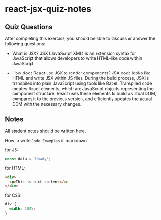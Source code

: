 # react-jsx-quiz-notes

## Quiz Questions

After completing this exercise, you should be able to discuss or answer the following questions:

- What is JSX?
  JSX (JavaScript XML) is an extension syntax for JavaScript that allows developers to write HTML-like code within JavaScript

- How does React use JSX to render components?
  JSX code looks like HTML and write JSX within JS files. During the build process, JSX is transpiled into plain JavaScript using tools like Babel. Transpiled code creates React elements, which are JavaScript objects representing the component structure. React uses these elements to build a virtual DOM, compares it to the previous version, and efficiently updates the actual DOM with the necessary changes.

## Notes

All student notes should be written here.

How to write `Code Examples` in markdown

for JS:

```javascript
const data = 'Howdy';
```

for HTML:

```html
<div>
  <p>This is text content</p>
</div>
```

for CSS:

```css
div {
  width: 100%;
}
```
